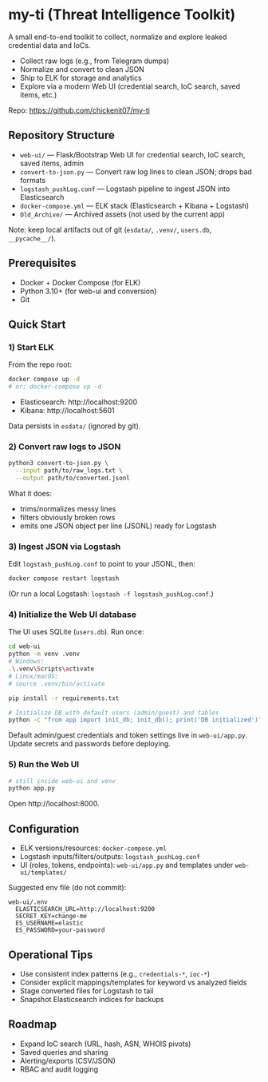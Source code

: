 # my-ti (Threat Intelligence Toolkit)

A small end-to-end toolkit to collect, normalize and explore leaked credential data and IoCs.

- Collect raw logs (e.g., from Telegram dumps)
- Normalize and convert to clean JSON
- Ship to ELK for storage and analytics
- Explore via a modern Web UI (credential search, IoC search, saved items, etc.)

Repo: https://github.com/chickenit07/my-ti

## Repository Structure

- `web-ui/` — Flask/Bootstrap Web UI for credential search, IoC search, saved items, admin
- `convert-to-json.py` — Convert raw log lines to clean JSON; drops bad formats
- `logstash_pushLog.conf` — Logstash pipeline to ingest JSON into Elasticsearch
- `docker-compose.yml` — ELK stack (Elasticsearch + Kibana + Logstash)
- `Old_Archive/` — Archived assets (not used by the current app)

Note: keep local artifacts out of git (`esdata/`, `.venv/`, `users.db`, `__pycache__/`).

## Prerequisites

- Docker + Docker Compose (for ELK)
- Python 3.10+ (for web-ui and conversion)
- Git

## Quick Start

### 1) Start ELK
From the repo root:
```bash
docker compose up -d
# or: docker-compose up -d
```
- Elasticsearch: http://localhost:9200
- Kibana: http://localhost:5601

Data persists in `esdata/` (ignored by git).

### 2) Convert raw logs to JSON
```bash
python3 convert-to-json.py \
  --input path/to/raw_logs.txt \
  --output path/to/converted.jsonl
```
What it does:
- trims/normalizes messy lines
- filters obviously broken rows
- emits one JSON object per line (JSONL) ready for Logstash

### 3) Ingest JSON via Logstash
Edit `logstash_pushLog.conf` to point to your JSONL, then:
```bash
docker compose restart logstash
```
(Or run a local Logstash: `logstash -f logstash_pushLog.conf`.)

### 4) Initialize the Web UI database
The UI uses SQLite (`users.db`). Run once:
```bash
cd web-ui
python -m venv .venv
# Windows:
.\.venv\Scripts\activate
# Linux/macOS:
# source .venv/bin/activate

pip install -r requirements.txt

# Initialize DB with default users (admin/guest) and tables
python -c "from app import init_db; init_db(); print('DB initialized')"
```
Default admin/guest credentials and token settings live in `web-ui/app.py`. Update secrets and passwords before deploying.

### 5) Run the Web UI
```bash
# still inside web-ui and venv
python app.py
```
Open http://localhost:8000.

## Configuration

- ELK versions/resources: `docker-compose.yml`
- Logstash inputs/filters/outputs: `logstash_pushLog.conf`
- UI (roles, tokens, endpoints): `web-ui/app.py` and templates under `web-ui/templates/`

Suggested env file (do not commit):
```
web-ui/.env
  ELASTICSEARCH_URL=http://localhost:9200
  SECRET_KEY=change-me
  ES_USERNAME=elastic
  ES_PASSWORD=your-password
```

## Operational Tips

- Use consistent index patterns (e.g., `credentials-*`, `ioc-*`)
- Consider explicit mappings/templates for keyword vs analyzed fields
- Stage converted files for Logstash to tail
- Snapshot Elasticsearch indices for backups

## Roadmap

- Expand IoC search (URL, hash, ASN, WHOIS pivots)
- Saved queries and sharing
- Alerting/exports (CSV/JSON)
- RBAC and audit logging
